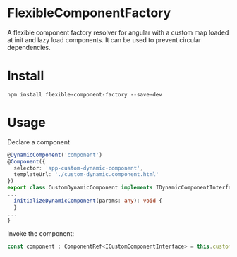 # FlexibleComponentFactory

A flexible component factory resolver for angular with a custom map loaded at init and lazy load components. 
It can be used to prevent circular dependencies.

# Install
```
npm install flexible-component-factory --save-dev
```
# Usage

Declare a component

```typescript
@DynamicComponent('component')
@Component({
  selector: 'app-custom-dynamic-component',
  templateUrl: './custom-dynamic.component.html'
})
export class CustomDynamicComponent implements IDynamicComponentInterface {
...
  initializeDynamicComponent(params: any): void {
  }
...
}
```

Invoke the component:

```typescript
const component : ComponentRef<ICustomComponentInterface> = this.customComponentFactory.createDynamicComponent('component', container, {});
```
